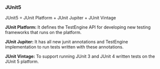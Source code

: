 ### JUnit5
 
JUnit5 = JUnit Platform + JUnit Jupiter + JUnit Vintage
 
 
**JUnit Platform:** It defines the TestEngine API for developing new testing frameworks that runs on the platform. 

**JUnit Jupiter:** It has all new junit annotations and TestEngine implementation to run tests written with these annotations.
  
**JUnit Vintage:** To support running JUnit 3 and JUnit 4 written tests on the JUnit 5 platform.
